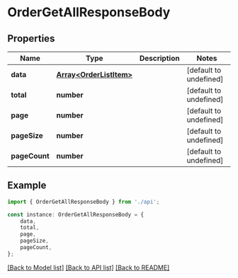 # OrderGetAllResponseBody


## Properties

Name | Type | Description | Notes
------------ | ------------- | ------------- | -------------
**data** | [**Array&lt;OrderListItem&gt;**](OrderListItem.md) |  | [default to undefined]
**total** | **number** |  | [default to undefined]
**page** | **number** |  | [default to undefined]
**pageSize** | **number** |  | [default to undefined]
**pageCount** | **number** |  | [default to undefined]

## Example

```typescript
import { OrderGetAllResponseBody } from './api';

const instance: OrderGetAllResponseBody = {
    data,
    total,
    page,
    pageSize,
    pageCount,
};
```

[[Back to Model list]](../README.md#documentation-for-models) [[Back to API list]](../README.md#documentation-for-api-endpoints) [[Back to README]](../README.md)
